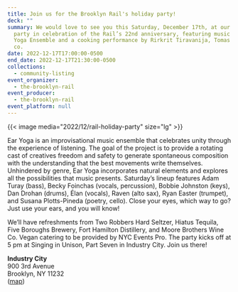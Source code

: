 ```yaml
---
title: Join us for the Brooklyn Rail's holiday party!
deck: ""
summary: We would love to see you this Saturday, December 17th, at our holiday
  party in celebration of the Rail’s 22nd anniversary, featuring music by Ear
  Yoga Ensemble and a cooking performance by Rirkrit Tiravanija, Tomas Vu, and
  co.
date: 2022-12-17T17:00:00-0500
end_date: 2022-12-17T21:30:00-0500
collections:
  - community-listing
event_organizer:
  - the-brooklyn-rail
event_producer:
  - the-brooklyn-rail
event_platform: null
---
```

{{< image media="2022/12/rail-holiday-party" size="lg" >}}

Ear Yoga is an improvisational music ensemble that celebrates unity through the experience of listening. The goal of the project is to provide a rotating cast of creatives freedom and safety to generate spontaneous composition with the understanding that the best movements write themselves. Unhindered by genre, Ear Yoga incorporates natural elements and explores all the possibilities that music presents. Saturday’s lineup features Adam Turay (bass), Becky Foinchas (vocals, percussion), Bobbie Johnston (keys), Dan Drohan (drums), Élan (vocals), Raven (alto sax), Ryan Easter (trumpet), and Susana Plotts-Pineda (poetry, cello). Close your eyes, which way to go? Just use your ears, and you will know!

We’ll have refreshments from Two Robbers Hard Seltzer, Hiatus Tequila, Five Boroughs Brewery, Fort Hamilton Distillery, and Moore Brothers Wine Co. Vegan catering to be provided by NYC Events Pro. The party kicks off at 5 pm at Singing in Unison, Part Seven in Industry City. Join us there!

**Industry City**\
900 3rd Avenue\
Brooklyn, NY 11232\
([map](https://goo.gl/maps/953wyU1UCFuWMyRJ7))